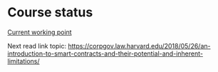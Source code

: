 # Course status

[Current working point](https://learn.udacity.com/nd1310?version=2.0.5&partKey=cd13281&lessonKey=20fc974f-a96e-4628-8536-8db272a9eabe&conceptKey=c1cc2ad3-782c-4ed0-86c1-c27f123015b4)

Next read link topic: https://corpgov.law.harvard.edu/2018/05/26/an-introduction-to-smart-contracts-and-their-potential-and-inherent-limitations/
